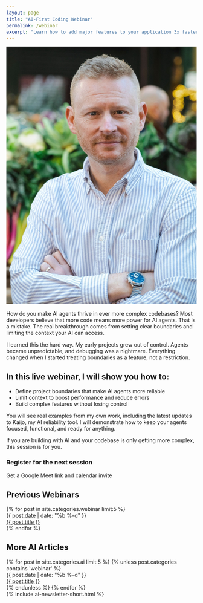 ```yaml
---
layout: page
title: "AI-First Coding Webinar"
permalink: /webinar
excerpt: "Learn how to add major features to your application 3x faster with AI-first coding."
---
```


<div class="mb-12">
  <img alt='Chris Parsons' src='/assets/img/chris-headshot-full.jpg' class='rounded-lg float-right ml-6 mb-6 w-64 h-auto'/>
  
  <p class="text-lg text-brand-black/80 mb-6">
    How do you make AI agents thrive in ever more complex codebases? Most developers believe that more code means more power for AI agents. That is a mistake. The real breakthrough comes from setting clear boundaries and limiting the context your AI can access.
  </p>

  <p class="text-lg text-brand-black/80 mb-6">
    I learned this the hard way. My early projects grew out of control. Agents became unpredictable, and debugging was a nightmare. Everything changed when I started treating boundaries as a feature, not a restriction.
  </p>

  <h2 class="text-2xl font-heading font-bold mb-4 text-brand-black">In this live webinar, I will show you how to:</h2>
  <ul class="list-disc list-inside text-brand-black/80 mb-6 space-y-2">
    <li>Define project boundaries that make AI agents more reliable</li>
    <li>Limit context to boost performance and reduce errors</li>
    <li>Build complex features without losing control</li>
  </ul>

  <p class="text-lg text-brand-black/80 mb-6">
    You will see real examples from my own work, including the latest updates to Kaijo, my AI reliability tool. I will demonstrate how to keep your agents focused, functional, and ready for anything.
  </p>

  <p class="text-lg text-brand-black/80 mb-8">
    If you are building with AI and your codebase is only getting more complex, this session is for you.
  </p>

  <div class="bg-brand-deep-turquoise rounded-lg p-8 text-center mb-12">
    <h3 class="text-2xl font-heading font-bold text-white mb-4">Register for the next session</h3>
    <p class="text-white/90 mb-6">Get a Google Meet link and calendar invite</p>
    <div class="rm-area-embed-webinar"></div>
  </div>
</div>

<div class="border-t border-brand-light-blue/20 pt-12">
  <h2 class="text-2xl font-heading font-bold mb-6 text-brand-black">Previous Webinars</h2>
  <div class="space-y-1 mb-12">
    {% for post in site.categories.webinar limit:5 %}
    <div class="flex flex-col md:flex-row md:items-center gap-2 border-b border-brand-light-blue/10 py-2">
      <div class="text-sm text-brand-black/60 md:w-24 flex-shrink-0">
        {{ post.date | date: "%b %-d" }}
      </div>
      <div class="flex-1">
        <a href="{{ post.url | prepend: site.baseurl }}" class="text-brand-black hover:text-brand-deep-turquoise transition-colors">
          {{ post.title }}
        </a>
      </div>
    </div>
    {% endfor %}
  </div>
</div>

<div class="border-t border-brand-light-blue/20 pt-12">
  <h2 class="text-2xl font-heading font-bold mb-6 text-brand-black">More AI Articles</h2>
  <div class="space-y-1 mb-12">
    {% for post in site.categories.ai limit:5 %}
      {% unless post.categories contains 'webinar' %}
      <div class="flex flex-col md:flex-row md:items-center gap-2 border-b border-brand-light-blue/10 py-2">
        <div class="text-sm text-brand-black/60 md:w-24 flex-shrink-0">
          {{ post.date | date: "%b %-d" }}
        </div>
        <div class="flex-1">
          <a href="{{ post.url | prepend: site.baseurl }}" class="text-brand-black hover:text-brand-deep-turquoise transition-colors">
            {{ post.title }}
          </a>
        </div>
      </div>
      {% endunless %}
    {% endfor %}
  </div>
</div>

<div class="mt-12">
  {% include ai-newsletter-short.html %}
</div>